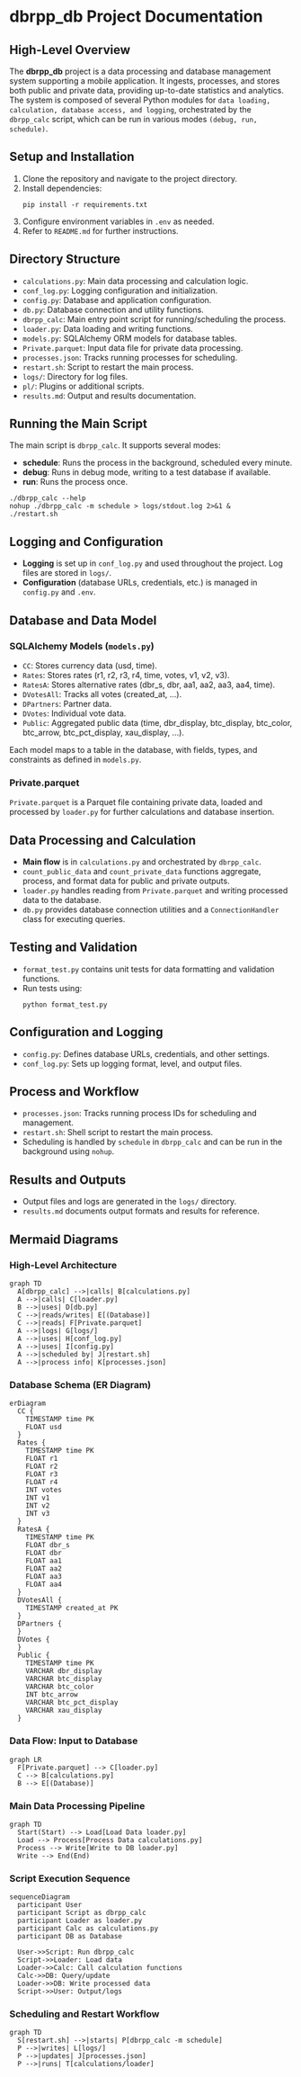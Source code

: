 # dbrpp_db Project Documentation

## High-Level Overview

The **dbrpp_db** project is a data processing and database management system supporting a mobile application. It ingests, processes, and stores both public and private data, providing up-to-date statistics and analytics. The system is composed of several Python modules for `data loading, calculation, database access, and logging`, orchestrated by the `dbrpp_calc` script, which can be run in various modes `(debug, run, schedule)`.

## Setup and Installation

1. Clone the repository and navigate to the project directory.
2. Install dependencies:
   ```
   pip install -r requirements.txt
   ```
3. Configure environment variables in `.env` as needed.
4. Refer to `README.md` for further instructions.

## Directory Structure

- `calculations.py`: Main data processing and calculation logic.
- `conf_log.py`: Logging configuration and initialization.
- `config.py`: Database and application configuration.
- `db.py`: Database connection and utility functions.
- `dbrpp_calc`: Main entry point script for running/scheduling the process.
- `loader.py`: Data loading and writing functions.
- `models.py`: SQLAlchemy ORM models for database tables.
- `Private.parquet`: Input data file for private data processing.
- `processes.json`: Tracks running processes for scheduling.
- `restart.sh`: Script to restart the main process.
- `logs/`: Directory for log files.
- `pl/`: Plugins or additional scripts.
- `results.md`: Output and results documentation.

## Running the Main Script

The main script is `dbrpp_calc`. It supports several modes:
- **schedule**: Runs the process in the background, scheduled every minute.
- **debug**: Runs in debug mode, writing to a test database if available.
- **run**: Runs the process once.

```
./dbrpp_calc --help
nohup ./dbrpp_calc -m schedule > logs/stdout.log 2>&1 &
./restart.sh
```

## Logging and Configuration

- **Logging** is set up in `conf_log.py` and used throughout the project. Log files are stored in `logs/`.
- **Configuration** (database URLs, credentials, etc.) is managed in `config.py` and `.env`.

## Database and Data Model

### SQLAlchemy Models (`models.py`)

- `CC`: Stores currency data (usd, time).
- `Rates`: Stores rates (r1, r2, r3, r4, time, votes, v1, v2, v3).
- `RatesA`: Stores alternative rates (dbr_s, dbr, aa1, aa2, aa3, aa4, time).
- `DVotesAll`: Tracks all votes (created_at, ...).
- `DPartners`: Partner data.
- `DVotes`: Individual vote data.
- `Public`: Aggregated public data (time, dbr_display, btc_display, btc_color, btc_arrow, btc_pct_display, xau_display, ...).

Each model maps to a table in the database, with fields, types, and constraints as defined in `models.py`.

### Private.parquet

`Private.parquet` is a Parquet file containing private data, loaded and processed by `loader.py` for further calculations and database insertion.

## Data Processing and Calculation

- **Main flow** is in `calculations.py` and orchestrated by `dbrpp_calc`.
- `count_public_data` and `count_private_data` functions aggregate, process, and format data for public and private outputs.
- `loader.py` handles reading from `Private.parquet` and writing processed data to the database.
- `db.py` provides database connection utilities and a `ConnectionHandler` class for executing queries.

## Testing and Validation

- `format_test.py` contains unit tests for data formatting and validation functions.
- Run tests using:
  ```
  python format_test.py
  ```

## Configuration and Logging

- `config.py`: Defines database URLs, credentials, and other settings.
- `conf_log.py`: Sets up logging format, level, and output files.

## Process and Workflow

- `processes.json`: Tracks running process IDs for scheduling and management.
- `restart.sh`: Shell script to restart the main process.
- Scheduling is handled by `schedule` in `dbrpp_calc` and can be run in the background using `nohup`.

## Results and Outputs

- Output files and logs are generated in the `logs/` directory.
- `results.md` documents output formats and results for reference.

## Mermaid Diagrams

### High-Level Architecture

```mermaid
graph TD
  A[dbrpp_calc] -->|calls| B[calculations.py]
  A -->|calls| C[loader.py]
  B -->|uses| D[db.py]
  C -->|reads/writes| E[(Database)]
  C -->|reads| F[Private.parquet]
  A -->|logs| G[logs/]
  A -->|uses| H[conf_log.py]
  A -->|uses| I[config.py]
  A -->|scheduled by| J[restart.sh]
  A -->|process info| K[processes.json]
```

### Database Schema (ER Diagram)

```mermaid
erDiagram
  CC {
    TIMESTAMP time PK
    FLOAT usd
  }
  Rates {
    TIMESTAMP time PK
    FLOAT r1
    FLOAT r2
    FLOAT r3
    FLOAT r4
    INT votes
    INT v1
    INT v2
    INT v3
  }
  RatesA {
    TIMESTAMP time PK
    FLOAT dbr_s
    FLOAT dbr
    FLOAT aa1
    FLOAT aa2
    FLOAT aa3
    FLOAT aa4
  }
  DVotesAll {
    TIMESTAMP created_at PK
  }
  DPartners {
  }
  DVotes {
  }
  Public {
    TIMESTAMP time PK
    VARCHAR dbr_display
    VARCHAR btc_display
    VARCHAR btc_color
    INT btc_arrow
    VARCHAR btc_pct_display
    VARCHAR xau_display
  }
```

### Data Flow: Input to Database

```mermaid
graph LR
  F[Private.parquet] --> C[loader.py]
  C --> B[calculations.py]
  B --> E[(Database)]
```

### Main Data Processing Pipeline

```mermaid
graph TD
  Start(Start) --> Load[Load Data loader.py]
  Load --> Process[Process Data calculations.py]
  Process --> Write[Write to DB loader.py]
  Write --> End(End)
```

### Script Execution Sequence

```mermaid
sequenceDiagram
  participant User
  participant Script as dbrpp_calc
  participant Loader as loader.py
  participant Calc as calculations.py
  participant DB as Database

  User->>Script: Run dbrpp_calc
  Script->>Loader: Load data
  Loader->>Calc: Call calculation functions
  Calc->>DB: Query/update
  Loader->>DB: Write processed data
  Script->>User: Output/logs
```

### Scheduling and Restart Workflow

```mermaid
graph TD
  S[restart.sh] -->|starts| P[dbrpp_calc -m schedule]
  P -->|writes| L[logs/]
  P -->|updates| J[processes.json]
  P -->|runs| T[calculations/loader]
```